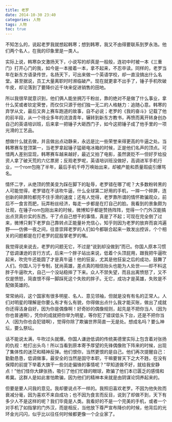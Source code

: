 ```yaml
---
title: 老罗
date: 2014-10-30 23:40
categories: 人物
tags: 人物
toc: true
---
```

不知怎么的，说起老罗我就想起韩寒；想到韩寒，我又不由得要联系到罗永浩。他们两个名人，在我的印象里是一类人。

实际上说，韩寒杂文激扬天下，小说写的却真是一般般，连初中时被一本《三重门》打开心门的我，如今是一本接着一本，拿不起来，不忍卒读。同样的，老罗当年在新东方语录传世，名扬天下，可出来做一个英语学校，却一直没搞出什么名堂。甚至据说，员工大量离职时时濒临破产。现在就更拿不出手了，锤子手机吹破牛皮，却沦落到了要降价近千块来促进销售的田地。

所以我很早就意识到，他们俩人能坐拥万千粉丝，靠的绝对不是做了什么事业，拿什么奖或者钦定荣誉，而仅仅只源于他们独一无二的人格魅力：追随心意。韩寒的弃学从文，最后又奔上赛车跑道的故事，自不必说；老罗的《我的奋斗》记载了他的前半段，从一个待业多年的流浪青年，辗转到新东方教书，再愤而离开转身创办自己的英语培训班，后来拿一把锤子大砸西门子，如今这把锤子成了他手里的一项光滑的工艺品。

想做什么就去做，并且做出点动静来，永远是比一些荣誉来得更高的牛逼之处。当韩寒赛车登顶第一，当老罗拿起锤子猛砸电冰箱的时候，正是他们名声的顶点。可惜两人差别显现，韩寒赛车越来越好，最近又拍了电影，虽然褒贬不一但好歹给投资人拿了破天荒的六亿票房；反观老罗呢，英语培训班没做好，高调进军手机行业，一个rom包拖了半年，最后手机千呼万唤始出来，却被产能和质量瑕疵引爆骂名。

情怀二字，从绝顶的赞美变为踩在脚下的耻辱，老罗错在哪了呢？大多数粉转黑的人可能觉得，老罗错在不该吹牛逼，什么全球第二好用的手机，一摔一个碎屏，连创新的碎屏险都兜不住手滑的速度；还有人觉得，老罗靠所谓的情怀欺骗观众，前后不一食言而肥，玩弄粉丝经济，每走一步都是在打自己的脸。我看到的景象颇为壮观，在锤子rom包刚出来的时候，微博知乎都是赞扬阵阵，觉得一个门外汉能搞出点货真价实的东西，干了点自己想干的事情，真是了不起；可现在完全倒了过来，微博只剩下老罗自己靠转点正能量补充信心，知乎则因为老罗的放弃而哀鸿遍野——仿佛一夜之间，往昔崇拜老罗的人们如今都联合起来一致发出控诉，个个相关的问题都是在打老罗的屁股掌老罗的嘴。

我觉得说来说去，老罗的问题无它，不过是“说到却没做到”而已。你国人原本习惯了低调谦逊的言行方式，后来一个胖子站出来说，低着个头顶屁用，跟我把牛逼吹起来，吹完牛还能圆了才是真牛逼！他的狂妄，尤其是他狂妄之后的成功，鼓舞了人们。你国人习于专制，犹尚英雄，差点真的相信抬头也能为人处世——却不料这胖子牛逼吹大，自己一个没站稳摔了下来。众人不禁失望，而且出离愤怒了，又不仅是愤怒，简直恨不得一脚踩死这个失败的胖子。无它，成功才是英雄，失败是不配做英雄的。

常常纳闷，这个国家有很多明星、名人、意见领袖，但就是没有有名的正常人。人们对明星的理解是你要么有才有么有貌，你得做出点什么我才能买账，做出了成就你还得洁身自好，因为你是偶像啊！好奇妙的偶像规则，起先是不把你当人（因为你也普通啊），凭你的成就把你举为明星，等你犯了错误低头下台，还是不把你当人（因为你也会犯错啊），觉得你除了欺骗世界简直一无是处。想成名吗？要么神坛，要么祭坛。

话不能说太满，牛吹过头就爆。你国人谦逊低调的传统美德里实际上包含着对张扬的仇视：枪打出头鸟！所以当看到原本寄予厚望的先锋偶像败下阵来的时候，出现了集体性的迷茫和精神反弹。他们恨你，当然更恨的是自己。他们再次提醒自己：勤勤恳恳，低调做事，最安全的当然是固守本职，干嘛要冒天下之大不韪，在没有保障的前提下举着大旗干一些剑走偏锋的事情呢？“早知道做不好，就给我安静点！”他们怪你大肆张扬，吸引了他们忙碌的眼球，欺骗了他们本已匮乏的感情和希冀。这群人是如此害怕欺骗，因为他们的精神本来就是由阴谋论饲养起来的。

但要是要人问我的意见。我却要说点不一样的。我照旧喜欢老罗。不因为他失败而衰减分毫，因为喜欢不来自成功；也不因为食言而反目，说到了却做不到，天下有多少人不是这样的呢？我们毕竟是人类。我看好的不是一个完美的手机，或者一个对手机了如指掌的门外汉，而是相反，当他放下尊严宣布降价的时候，他背后的光环金光闪闪，似乎比以往任何时候都更像一个企业家了。







